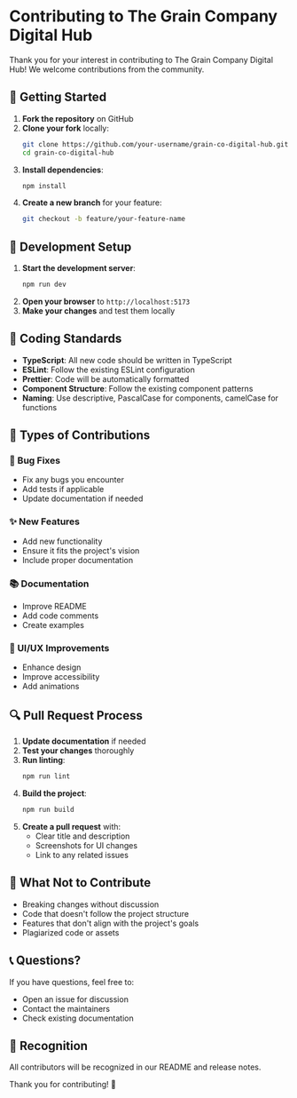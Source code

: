 # Contributing to The Grain Company Digital Hub

Thank you for your interest in contributing to The Grain Company Digital Hub! We welcome contributions from the community.

## 🚀 Getting Started

1. **Fork the repository** on GitHub
2. **Clone your fork** locally:
   ```bash
   git clone https://github.com/your-username/grain-co-digital-hub.git
   cd grain-co-digital-hub
   ```
3. **Install dependencies**:
   ```bash
   npm install
   ```
4. **Create a new branch** for your feature:
   ```bash
   git checkout -b feature/your-feature-name
   ```

## 🔧 Development Setup

1. **Start the development server**:
   ```bash
   npm run dev
   ```
2. **Open your browser** to `http://localhost:5173`
3. **Make your changes** and test them locally

## 📝 Coding Standards

- **TypeScript**: All new code should be written in TypeScript
- **ESLint**: Follow the existing ESLint configuration
- **Prettier**: Code will be automatically formatted
- **Component Structure**: Follow the existing component patterns
- **Naming**: Use descriptive, PascalCase for components, camelCase for functions

## 🎯 Types of Contributions

### 🐛 Bug Fixes
- Fix any bugs you encounter
- Add tests if applicable
- Update documentation if needed

### ✨ New Features
- Add new functionality
- Ensure it fits the project's vision
- Include proper documentation

### 📚 Documentation
- Improve README
- Add code comments
- Create examples

### 🎨 UI/UX Improvements
- Enhance design
- Improve accessibility
- Add animations

## 🔍 Pull Request Process

1. **Update documentation** if needed
2. **Test your changes** thoroughly
3. **Run linting**:
   ```bash
   npm run lint
   ```
4. **Build the project**:
   ```bash
   npm run build
   ```
5. **Create a pull request** with:
   - Clear title and description
   - Screenshots for UI changes
   - Link to any related issues

## 🚫 What Not to Contribute

- Breaking changes without discussion
- Code that doesn't follow the project structure
- Features that don't align with the project's goals
- Plagiarized code or assets

## 📞 Questions?

If you have questions, feel free to:
- Open an issue for discussion
- Contact the maintainers
- Check existing documentation

## 🙏 Recognition

All contributors will be recognized in our README and release notes.

Thank you for contributing! 🌾
